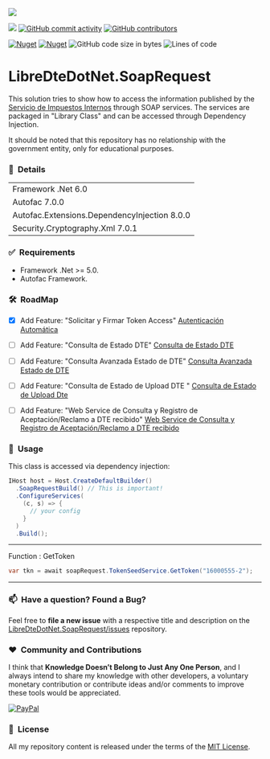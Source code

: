 ﻿![](https://user-images.githubusercontent.com/6364350/227820028-916b3bf1-29b1-406d-8b80-99d27df2b262.png)

[![](https://img.shields.io/badge/License-MIT-yellow.svg?style=for-the-badge)](LICENSE.txt)
[![GitHub commit activity](https://img.shields.io/github/commit-activity/m/sergiokml/LibreDteDotNet.SoapRequest?style=for-the-badge)](https://github.com/sergiokml/)
[![GitHub contributors](https://img.shields.io/github/contributors/sergiokml/LibreDteDotNet.SoapRequest?style=for-the-badge)](https://github.com/sergiokml/)


[![Nuget](https://img.shields.io/nuget/v/LibreDteDotNet.SoapRequest?style=for-the-badge)](https://www.nuget.org/packages/LibreDteDotNet.SoapRequest/)
[![Nuget](https://img.shields.io/nuget/dt/LibreDteDotNet.SoapRequest?style=for-the-badge)](https://www.nuget.org/packages/LibreDteDotNet.SoapRequest/)
![GitHub code size in bytes](https://img.shields.io/github/languages/code-size/sergiokml/LibreDteDotNet.SoapRequest?style=for-the-badge)
![Lines of code](https://img.shields.io/tokei/lines/github/sergiokml/LibreDteDotNet.SoapRequest?style=for-the-badge)


# LibreDteDotNet.SoapRequest

This solution tries to show how to access the information published by the [Servicio de Impuestos Internos](https://www.sii.cl/) through SOAP services. The services are packaged in "Library Class" and can be accessed through Dependency Injection.

It should be noted that this repository has no relationship with the government entity, only for educational purposes.


### 📝&nbsp; Details
||
|:--|
| Framework .Net 6.0 |
| Autofac 7.0.0 |
| Autofac.Extensions.DependencyInjection 8.0.0 |
| Security.Cryptography.Xml 7.0.1 |

### ✅&nbsp; Requirements

+ Framework .Net >= 5.0.
+ Autofac Framework.

### 🛠️&nbsp; RoadMap

- [x] Add Feature: "Solicitar y Firmar Token Access" [Autenticación Automática](https://www.sii.cl/factura_electronica/factura_mercado/autenticacion.pdf)
- [ ] Add Feature: "Consulta de Estado DTE" [Consulta de Estado DTE](https://www.sii.cl/factura_electronica/factura_mercado/autenticacion.pdf)
- [ ] Add Feature: "Consulta Avanzada Estado de DTE" [Consulta Avanzada Estado de DTE](https://www.sii.cl/factura_electronica/factura_mercado/OIFE2006_QueryEstDteAv_MDE.pdf)
- [ ] Add Feature: "Consulta de Estado de Upload DTE
" [Consulta de Estado de Upload Dte
](https://www.sii.cl/factura_electronica/factura_mercado/estado_envio.pdf)
- [ ] Add Feature: "Web Service de Consulta y Registro de
Aceptación/Reclamo a DTE recibido" [Web Service de Consulta y Registro de
Aceptación/Reclamo a DTE recibido](https://www.sii.cl/factura_electronica/Webservice_Registro_Reclamo_DTE_V1.1.pdf)


### 🚀&nbsp; Usage

This class is accessed via dependency injection:

```C#
IHost host = Host.CreateDefaultBuilder()
  .SoapRequestBuild() // This is important!
  .ConfigureServices(
    (c, s) => {
      // your config
    }
  )
  .Build();
```
---
Function : GetToken
```C#
var tkn = await soapRequest.TokenSeedService.GetToken("16000555-2");
```
---
### 📫&nbsp; Have a question? Found a Bug? 

Feel free to **file a new issue** with a respective title and description on the [LibreDteDotNet.SoapRequest/issues](https://github.com/sergiokml/LibreDteDotNet.SoapRequest/issues) repository.

### ❤️&nbsp; Community and Contributions

I think that **Knowledge Doesn’t Belong to Just Any One Person**, and I always intend to share my knowledge with other developers, a voluntary monetary contribution or contribute ideas and/or comments to improve these tools would be appreciated.

 [![PayPal](https://img.shields.io/badge/PayPal-00457C?style=for-the-badge&logo=paypal&logoColor=white)](https://www.paypal.com/donate/?hosted_button_id=PTKX9BNY96SNJ)


### 📘&nbsp; License

All my repository content is released under the terms of the [MIT License](LICENSE.txt).
